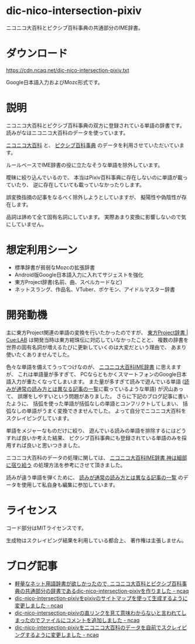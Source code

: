 # dic-nico-intersection-pixiv

ニコニコ大百科とピクシブ百科事典の共通部分のIME辞書。

# ダウンロード

<https://cdn.ncaq.net/dic-nico-intersection-pixiv.txt>

Google日本語入力およびMozc形式です。

# 説明

ニコニコ大百科とピクシブ百科事典の双方に登録されている単語の辞書です。
読みがなはニコニコ大百科のデータを使っています。

[ニコニコ大百科](http://dic.nicovideo.jp/)
と、
[ピクシブ百科事典](https://dic.pixiv.net/)
のデータを利用させていただいています。

ルールベースでIME辞書の役に立たなそうな単語を除外しています。

曖昧に絞り込んでいるので、
本当はPixiv百科事典に存在しないのに単語が載っていたり、
逆に存在していても載っていなかったりします。

誤変換指摘の記事をなるべく除外しようとしていますが、
擬陽性や偽陰性が存在します。

品詞は諦めて全て固有名詞にしています。
実際あまり変換に影響しないので気にしていません。

# 想定利用シーン

* 標準辞書が貧弱なMozcの拡張辞書
* Android版Google日本語入力に入れてサジェストを強化
* 東方Project辞書(名前、曲、スペルカードなど)
* ネットスラング、作品名、VTuber、ポケモン、アイドルマスター辞書

# 開発動機

主に東方Project関連の単語の変換を行いたかったのですが、
[東方Project辞書 | Cue:LAB](https://9lab.jp/works/dic/th-dic.php)
は開発当時は東方紺珠伝に対応していなかったことと、
複数の辞書を世界の固有名詞が増えるたびに更新していくのは大変だという理由で、
あまり使いたくありませんでした。

色々な単語を備えてうってつけなのが、
[ニコニコ大百科IME辞書](http://tkido.com/blog/1019.html)
に思えますが、
これは単語量が多すぎて、
PCならともかくスマートフォンのGoogle日本語入力が重たくなってしまいます。
また量が多すぎて読みで遊んでいる単語
([読みが通常の読み方とは異なる記事の一覧](https://dic.nicovideo.jp/id/4652210)に載っているような単語)
が沢山あって、
誤爆をしやすいという問題がありました。
さらに下記のブログ記事に書いたように、
括弧を使った単語が括弧なしの単語とコンフリクトしてしまい、
括弧なしの単語がうまく変換できませんでした。
よって自分でニコニコ大百科をスクレイピングしています。

単語をメジャーなものだけに絞り、
遊んでいる読みの単語を排除するにはどうすれば良いか考えた結果、
ピクシブ百科事典にも登録されている単語のみを採用すれば良いと思いつきました。

ニコニコ大百科のデータの処理に関しては、
[ニコニコ大百科IME辞書 神は細部に宿り給う](http://tkido.com/blog/1019.html)
の処理方法を参考にさせて頂きました。

読みが違う単語を弾くために、
[読みが通常の読み方とは異なる記事の一覧](https://dic.nicovideo.jp/id/4652210)
のデータを使用して私自身も編集に参加しています。

# ライセンス

コード部分はMITライセンスです。

生成物はスクレイピング結果を利用している都合上、
著作権は主張しません。

# ブログ記事

* [軽量なネット用語辞書が欲しかったので, ニコニコ大百科とピクシブ百科事典の共通部分の辞書であるdic-nico-intersection-pixivを作りました - ncaq](https://www.ncaq.net/2017/03/10/)
* [dic-nico-intersection-pixivをpixivのサイトマップを使って生成するように変更しました - ncaq](https://www.ncaq.net/2017/08/23/)
* [dic-nico-intersection-pixivの直リンクを見て意味わからないと言われてしまったのでファイルにコメントを追加しました - ncaq](https://www.ncaq.net/2017/11/09/16/26/13/)
* [dic-nico-intersection-pixivをニコニコ大百科のデータを自前でスクレイピングするように変更しました - ncaq](https://www.ncaq.net/2019/08/20/13/16/20/)
